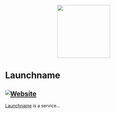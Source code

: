 <p href="https://launchname.vercel.app" align="center">
  <img src="https://github.com/e-Dylan/launchname/blob/master/client/src/resources/logo/launchname-logo.svg" height="170" width="170">
</p>

# Launchname
[![Website](https://img.shields.io/website?label=Launchname&style=for-the-badge&url=https%3A%2F%2Flaunchname.vercel.app/)](https://launchname.vercel.app/)
---
[Launchname](https://launchname.vercel.app) is a service...
